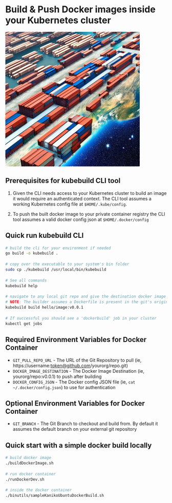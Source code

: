 # Build & Push Docker images inside your Kubernetes cluster

<img src='./images/containers.png' width="420" height="420">

## Prerequisites for kubebuild CLI tool

1. Given the CLI needs access to your Kubernetes cluster to build an image it would require an authenticated context. The CLI tool assumes a working Kubernetes config file at `$HOME/.kube/config`.

2. To push the built docker image to your private container registry the CLI tool assumes a valid docker config json at `$HOME/.docker/config`

## Quick run kubebuild CLI

```bash
# build the cli for your environment if needed
go build -o kubebuild .

# copy over the executable to your system's bin folder
sudo cp ./kubebuild /usr/local/bin/kubebuild

# See all commands
kubebuild help

# navigate to any local git repo and give the destination docker image tag as an argument (ie, hello/image:v0.0.1)
# NOTE: The builder assumes a Dockerfile is present in the git's origin repository directory
kubebuild build hello/image:v0.0.1

# If successful you should see a 'dockerbuild' job in your cluster
kubectl get jobs 
```

## Required Environment Variables for Docker Container

- `GIT_PULL_REPO_URL` - The URL of the Git Repository to pull (ie, https://username:token@github.com/yourorg/repo.git)
- `DOCKER_IMAGE_DESTINATION` - The Docker Image Destination (ie, yourorg/repo:v0.0.1) to push after building
- `DOCKER_CONFIG_JSON` - The Docker config JSON file (ie, `cat ~/.docker/config.json`) to use for authentication

## Optional Environment Variables for Docker Container

- `GIT_BRANCH` - The Git Branch to checkout and build from. By default it assumes the default branch on your external git repository

## Quick start with a simple docker build locally

```bash
# build docker image
./buildDockerImage.sh

# run docker container
./runDockerDev.sh

# inside the docker container
./binutils/sampleKanikoUbuntuDockerBuild.sh
```